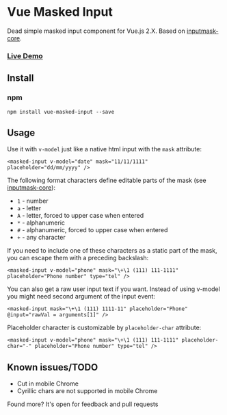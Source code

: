 # Vue Masked Input
Dead simple masked input component for Vue.js 2.X. Based on [inputmask-core](https://github.com/insin/inputmask-core).

### [Live Demo](https://niksmr.github.io/vue-masked-input/)

## Install
### npm
```
npm install vue-masked-input --save
```

## Usage
Use it with `v-model` just like a native html input with the `mask` attribute:
```vue
<masked-input v-model="date" mask="11/11/1111" placeholder="dd/mm/yyyy" />
```

The following format characters define editable parts of the mask (see [inputmask-core](https://github.com/insin/inputmask-core)):
* `1` - number
* `a` - letter
* `A` - letter, forced to upper case when entered
* `*` - alphanumeric
* `#` - alphanumeric, forced to upper case when entered
* `+` - any character

If you need to include one of these characters as a static part of the mask, you can escape them with a preceding backslash:
```vue
<masked-input v-model="phone" mask="\+\1 (111) 111-1111" placeholder="Phone number" type="tel" />
```

You can also get a raw user input text if you want. Instead of using v-model you might need second argument of the input event:
```vue
<masked-input mask="\+\1 (111) 1111-11" placeholder="Phone" @input="rawVal = arguments[1]" />
```

Placeholder character is customizable by `placeholder-char` attribute:
```vue
<masked-input v-model="phone" mask="\+\1 (111) 111-1111" placeholder-char="-" placeholder="Phone number" type="tel" />
```

## Known issues/TODO
* Cut in mobile Chrome
* Cyrillic chars are not supported in mobile Chrome

Found more? It's open for feedback and pull requests
